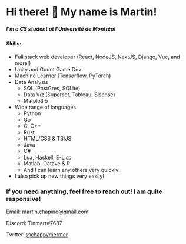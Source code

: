 # Hi there! 👋 My name is Martin!

##### I'm a CS student at l'Université de Montréal

#### Skills:
* Full stack web developer (React, NodeJS, NextJS, Django, Vue, and more!)
* Unity and Godot Game Dev
* Machine Learner (Tensorflow, PyTorch)
* Data Analysis
  * SQL (PostGres, SQLite)
  * Data Viz (Superset, Tableau, Sisense)
  * Matplotlib
* Wide range of languages
  * Python
  * Go
  * C, C++
  * Rust
  * HTML/CSS & TS/JS
  * Java
  * C#
  * Lua, Haskell, E-Lisp
  * Matlab, Octave & R
  * And I can learn any others very quickly!
* I also pick up new things very easily!

### If you need anything, feel free to reach out! I am quite responsive!

Email: [martin.chapino@gmail.com](mailto:martin.chapino@gmail.com)

Discord: Tinmarr#7687

Twitter: [@chappymermer](https://x.com/chappymermer)
